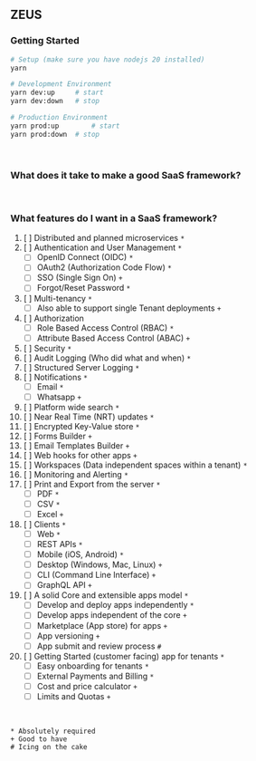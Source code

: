 ## ZEUS

### Getting Started

```bash
# Setup (make sure you have nodejs 20 installed)
yarn

# Development Environment
yarn dev:up		# start
yarn dev:down	# stop

# Production Environment
yarn prod:up		# start
yarn prod:down	# stop
```

<br />

### What does it take to make a good SaaS framework?

<br />

### What features do I want in a SaaS framework?

1. [ ] Distributed and planned microservices `*`
2. [ ] Authentication and User Management `*`
   - [ ] OpenID Connect (OIDC) `*`
   - [ ] OAuth2 (Authorization Code Flow) `*`
   - [ ] SSO (Single Sign On) `+`
   - [ ] Forgot/Reset Password `*`
3. [ ] Multi-tenancy `*`
   - [ ] Also able to support single Tenant deployments `+`
4. [ ] Authorization
   - [ ] Role Based Access Control (RBAC) `*`
   - [ ] Attribute Based Access Control (ABAC) `+`
5. [ ] Security `*`
6. [ ] Audit Logging (Who did what and when) `*`
7. [ ] Structured Server Logging `*`
8. [ ] Notifications `*`
   - [ ] Email `*`
   - [ ] Whatsapp `+`
9. [ ] Platform wide search `*`
10. [ ] Near Real Time (NRT) updates `*`
11. [ ] Encrypted Key-Value store `*`
12. [ ] Forms Builder `+`
13. [ ] Email Templates Builder `+`
14. [ ] Web hooks for other apps `+`
15. [ ] Workspaces (Data independent spaces within a tenant) `*`
16. [ ] Monitoring and Alerting `*`
17. [ ] Print and Export from the server `*`
    - [ ] PDF `*`
    - [ ] CSV `*`
    - [ ] Excel `+`
18. [ ] Clients `*`
    - [ ] Web `*`
    - [ ] REST APIs `*`
    - [ ] Mobile (iOS, Android) `*`
    - [ ] Desktop (Windows, Mac, Linux) `+`
    - [ ] CLI (Command Line Interface) `+`
    - [ ] GraphQL API `+`
19. [ ] A solid Core and extensible apps model `*`
    - [ ] Develop and deploy apps independently `*`
    - [ ] Develop apps independent of the core `+`
    - [ ] Marketplace (App store) for apps `+`
    - [ ] App versioning `+`
    - [ ] App submit and review process `#`
20. [ ] Getting Started (customer facing) app for tenants `*`
    - [ ] Easy onboarding for tenants `*`
    - [ ] External Payments and Billing `*`
    - [ ] Cost and price calculator `+`
    - [ ] Limits and Quotas `+`

<br />

```text
* Absolutely required
+ Good to have
# Icing on the cake
```

